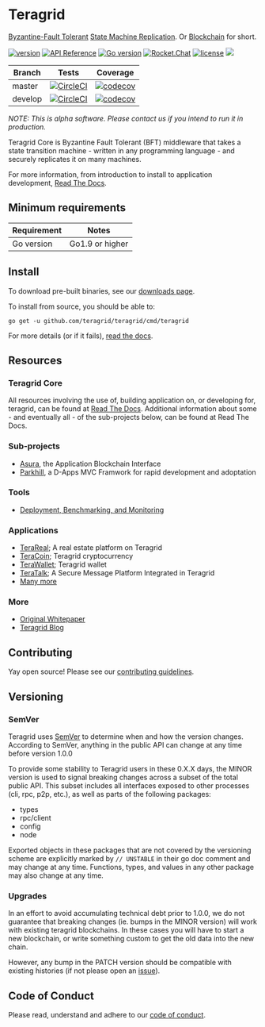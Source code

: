 # Teragrid

[Byzantine-Fault Tolerant](https://en.wikipedia.org/wiki/Byzantine_fault_tolerance)
[State Machine Replication](https://en.wikipedia.org/wiki/State_machine_replication).
Or [Blockchain](https://en.wikipedia.org/wiki/Blockchain_(database)) for short.

[![version](https://img.shields.io/github/tag/teragrid/teragrid.svg)](https://github.com/teragrid/teragrid/releases/latest)
[![API Reference](
https://teragrid.network/api/docs
)](https://godoc.org/github.com/teragrid/teragrid)
[![Go version](https://img.shields.io/badge/go-1.9.2-blue.svg)](https://github.com/moovweb/gvm)
[![Rocket.Chat](https://demo.rocket.chat/images/join-chat.svg)](https://cosmos.rocket.chat/)
[![license](https://img.shields.io/github/license/teragrid/teragrid.svg)](https://github.com/teragrid/teragrid/blob/master/LICENSE)
[![](https://tokei.rs/b1/github/teragrid/teragrid?category=lines)](https://github.com/teragrid/teragrid)


Branch    | Tests | Coverage
----------|-------|----------
master    | [![CircleCI](https://circleci.com/gh/teragrid/teragrid/tree/master.svg?style=shield)](https://circleci.com/gh/teragrid/teragrid/tree/master) | [![codecov](https://codecov.io/gh/teragrid/teragrid/branch/master/graph/badge.svg)](https://codecov.io/gh/teragrid/teragrid)
develop   | [![CircleCI](https://circleci.com/gh/teragrid/teragrid/tree/develop.svg?style=shield)](https://circleci.com/gh/teragrid/teragrid/tree/develop) | [![codecov](https://codecov.io/gh/teragrid/teragrid/branch/develop/graph/badge.svg)](https://codecov.io/gh/teragrid/teragrid)

_NOTE: This is alpha software. Please contact us if you intend to run it in production._

Teragrid Core is Byzantine Fault Tolerant (BFT) middleware that takes a state transition machine - written in any programming language -
and securely replicates it on many machines.

For more information, from introduction to install to application development, [Read The Docs](https://teragrid.readthedocs.io/en/master/).

## Minimum requirements

Requirement|Notes
---|---
Go version | Go1.9 or higher

## Install

To download pre-built binaries, see our [downloads page](https://teragrid.network/downloads).

To install from source, you should be able to:

`go get -u github.com/teragrid/teragrid/cmd/teragrid`

For more details (or if it fails), [read the docs](https://teragrid.readthedocs.io/en/master/install.html).

## Resources

### Teragrid Core

All resources involving the use of, building application on, or developing for, teragrid, can be found at [Read The Docs](https://teragrid.readthedocs.io/en/master/). Additional information about some - and eventually all - of the sub-projects below, can be found at Read The Docs.

### Sub-projects

* [Asura](http://github.com/teragrid/asura), the Application Blockchain Interface
* [Parkhill](http://github.com/teragrid/parkhill), a D-Apps MVC Framwork for rapid development and adoptation 

### Tools
* [Deployment, Benchmarking, and Monitoring](http://teragrid.readthedocs.io/projects/tools/en/develop/index.html#teragrid-tools)

### Applications

* [TeraReal](http://github.com/teragrid/terareal); A real estate platform on Teragrid
* [TeraCoin](http://github.com/teragrid/teracoin); Teragrid cryptocurrency
* [TeraWallet](http://github.com/teragrid/terawallet); Teragrid wallet
* [TeraTalk](http://github.com/teragrid/teratalk); A Secure Message Platform Integrated in Teragrid
* [Many more](https://teragrid.readthedocs.io/en/master/ecosystem.html)

### More

* [Original Whitepaper](https://teragrid.network/static/docs/teragrid-whitepaper.pdf)
* [Teragrid Blog](https://blog.teragrid.network/teragrid/home)

## Contributing

Yay open source! Please see our [contributing guidelines](CONTRIBUTING.md).

## Versioning

### SemVer

Teragrid uses [SemVer](http://semver.org/) to determine when and how the version changes.
According to SemVer, anything in the public API can change at any time before version 1.0.0

To provide some stability to Teragrid users in these 0.X.X days, the MINOR version is used
to signal breaking changes across a subset of the total public API. This subset includes all
interfaces exposed to other processes (cli, rpc, p2p, etc.), as well as parts of the following packages:

- types
- rpc/client
- config
- node

Exported objects in these packages that are not covered by the versioning scheme
are explicitly marked by `// UNSTABLE` in their go doc comment and may change at any time.
Functions, types, and values in any other package may also change at any time.

### Upgrades

In an effort to avoid accumulating technical debt prior to 1.0.0,
we do not guarantee that breaking changes (ie. bumps in the MINOR version)
will work with existing teragrid blockchains. In these cases you will
have to start a new blockchain, or write something custom to get the old
data into the new chain.

However, any bump in the PATCH version should be compatible with existing histories
(if not please open an [issue](https://github.com/teragrid/teragrid/issues)).

## Code of Conduct

Please read, understand and adhere to our [code of conduct](CODE_OF_CONDUCT.md).
